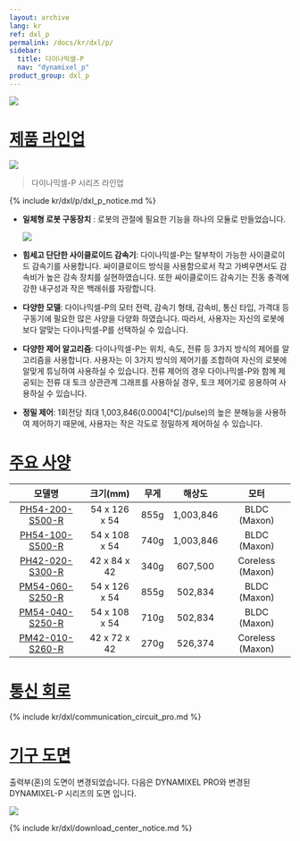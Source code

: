 ```yaml
---
layout: archive
lang: kr
ref: dxl_p
permalink: /docs/kr/dxl/p/
sidebar:
  title: 다이나믹셀-P
  nav: "dynamixel_p"
product_group: dxl_p
---
```


![](/assets/images/dxl/p/pro-plus.png)

# [제품 라인업](#제품-라인업)

![](/assets/images/dxl/p/dynamixel_pro_plus_lineup_table_kr.jpg)

> 다이나믹셀-P 시리즈 라인업

{% include kr/dxl/p/dxl_p_notice.md %}

- **일체형 로봇 구동장치** : 로봇의 관절에 필요한 기능을 하나의 모듈로 만들었습니다.

  ![](/assets/images/dxl/pro/dxl_pro_intro_kr.jpg)

- **힘세고 단단한 사이클로이드 감속기**: 다이나믹셀-P는 탈부착이 가능한 사이클로이드 감속기를 사용합니다. 싸이클로이드 방식을 사용함으로서 작고 가벼우면서도 감속비가 높은 감속 장치를 실현하였습니다. 또한 싸이클로이드 감속기는 진동 충격에 강한 내구성과 작은 백래쉬를 자랑합니다.

- **다양한 모델**: 다이나믹셀-P의 모터 전력, 감속기 형태, 감속비, 통신 타입, 가격대 등 구동기에 필요한 많은 사양을 다양화 하였습니다. 따라서, 사용자는 자신의 로봇에 보다 알맞는 다이나믹셀-P를 선택하실 수 있습니다.

- **다양한 제어 알고리즘**: 다이나믹셀-P는 위치, 속도, 전류 등 3가지 방식의 제어를 알고리즘을 사용합니다. 사용자는 이 3가지 방식의 제어기를 조합하여 자신의 로봇에 알맞게 튜닝하여 사용하실 수 있습니다. 전류 제어의 경우 다이나믹셀-P와 함께 제공되는 전류 대 토크 상관관계 그래프를 사용하실 경우, 토크 제어기로 응용하여 사용하실 수 있습니다.

- **정밀 제어**: 1회전당 최대 1,003,846(0.0004[&deg;C]/pulse)의 높은 분해능을 사용하여 제어하기 때문에, 사용자는 작은 각도로 정밀하게 제어하실 수 있습니다.

# [주요 사양](#주요-사양)

|                       모델명                       |   크기(mm)    | 무게 |  해상도   |       모터       |
|:--------------------------------------------------:|:-------------:|:----:|:---------:|:----------------:|
| [PH54-200-S500-R](/docs/kr/dxl/p/ph54-200-s500-r/) | 54 x 126 x 54 | 855g | 1,003,846 |   BLDC (Maxon)   |
| [PH54-100-S500-R](/docs/kr/dxl/p/ph54-100-s500-r/) | 54 x 108 x 54 | 740g | 1,003,846 |   BLDC (Maxon)   |
| [PH42-020-S300-R](/docs/kr/dxl/p/ph42-020-s300-r/) | 42 x 84 x 42  | 340g |  607,500  | Coreless (Maxon) |
| [PM54-060-S250-R](/docs/kr/dxl/p/pm54-060-s250-r/) | 54 x 126 x 54 | 855g |  502,834  |   BLDC (Maxon)   |
| [PM54-040-S250-R](/docs/kr/dxl/p/pm54-040-s250-r/) | 54 x 108 x 54 | 710g |  502,834  |   BLDC (Maxon)   |
| [PM42-010-S260-R](/docs/kr/dxl/p/pm42-010-s260-r/) | 42 x 72 x 42  | 270g |  526,374  | Coreless (Maxon) |

# [통신 회로](#통신-회로)

{% include kr/dxl/communication_circuit_pro.md %}

# [기구 도면](#기구-도면)
출력부(혼)의 도면이 변경되었습니다. 다음은 DYNAMIXEL PRO와 변경된 DYNAMIXEL-P 시리즈의 도면 입니다.

![](/assets/images/dxl/p/h54p_drawing.png)

{% include kr/dxl/download_center_notice.md %}
